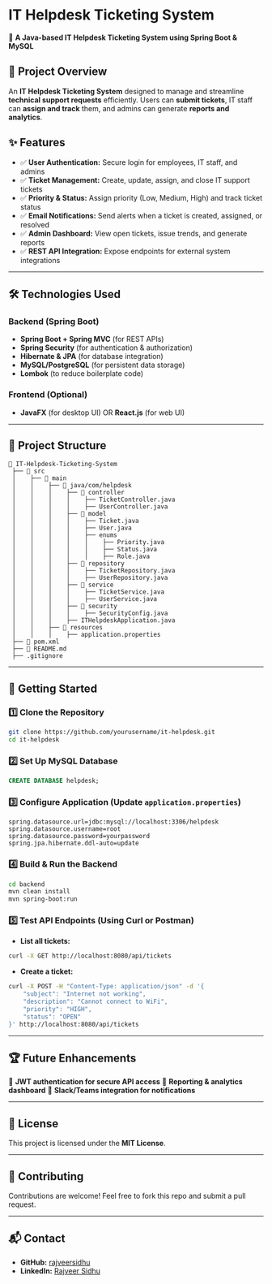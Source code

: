 # IT Helpdesk Ticketing System

🚀 **A Java-based IT Helpdesk Ticketing System using Spring Boot & MySQL**

## 📌 Project Overview
An **IT Helpdesk Ticketing System** designed to manage and streamline **technical support requests** efficiently. Users can **submit tickets**, IT staff can **assign and track** them, and admins can generate **reports and analytics**.

## ✨ Features
- ✅ **User Authentication:** Secure login for employees, IT staff, and admins
- ✅ **Ticket Management:** Create, update, assign, and close IT support tickets
- ✅ **Priority & Status:** Assign priority (Low, Medium, High) and track ticket status
- ✅ **Email Notifications:** Send alerts when a ticket is created, assigned, or resolved
- ✅ **Admin Dashboard:** View open tickets, issue trends, and generate reports
- ✅ **REST API Integration:** Expose endpoints for external system integrations

---

## 🛠️ Technologies Used
### **Backend (Spring Boot)**
- **Spring Boot + Spring MVC** (for REST APIs)
- **Spring Security** (for authentication & authorization)
- **Hibernate & JPA** (for database integration)
- **MySQL/PostgreSQL** (for persistent data storage)
- **Lombok** (to reduce boilerplate code)

### **Frontend (Optional)**
- **JavaFX** (for desktop UI) OR **React.js** (for web UI)

---
## 📂 Project Structure
```
📂 IT-Helpdesk-Ticketing-System
 ├── 📂 src
 │    ├── 📂 main
 │    │    ├── 📂 java/com/helpdesk
 │    │    │    ├── 📂 controller
 │    │    │    │    ├── TicketController.java
 │    │    │    │    ├── UserController.java
 │    │    │    ├── 📂 model
 │    │    │    │    ├── Ticket.java
 │    │    │    │    ├── User.java
 │    │    │    │    ├── enums
 │    │    │    │    │    ├── Priority.java
 │    │    │    │    │    ├── Status.java
 │    │    │    │    │    ├── Role.java
 │    │    │    ├── 📂 repository
 │    │    │    │    ├── TicketRepository.java
 │    │    │    │    ├── UserRepository.java
 │    │    │    ├── 📂 service
 │    │    │    │    ├── TicketService.java
 │    │    │    │    ├── UserService.java
 │    │    │    ├── 📂 security
 │    │    │    │    ├── SecurityConfig.java
 │    │    │    ├── ITHelpdeskApplication.java
 │    │    ├── 📂 resources
 │    │    │    ├── application.properties
 ├── 📂 pom.xml
 ├── 📂 README.md
 ├── .gitignore
```

---

## 🚀 Getting Started
### 1️⃣ **Clone the Repository**
```bash
git clone https://github.com/yourusername/it-helpdesk.git
cd it-helpdesk
```

### 2️⃣ **Set Up MySQL Database**
```sql
CREATE DATABASE helpdesk;
```

### 3️⃣ **Configure Application** (Update `application.properties`)
```properties
spring.datasource.url=jdbc:mysql://localhost:3306/helpdesk
spring.datasource.username=root
spring.datasource.password=yourpassword
spring.jpa.hibernate.ddl-auto=update
```

### 4️⃣ **Build & Run the Backend**
```bash
cd backend
mvn clean install
mvn spring-boot:run
```

### 5️⃣ **Test API Endpoints** (Using Curl or Postman)
- **List all tickets:**
```bash
curl -X GET http://localhost:8080/api/tickets
```
- **Create a ticket:**
```bash
curl -X POST -H "Content-Type: application/json" -d '{
    "subject": "Internet not working",
    "description": "Cannot connect to WiFi",
    "priority": "HIGH",
    "status": "OPEN"
}' http://localhost:8080/api/tickets
```

---

## 🏆 Future Enhancements
📌 **JWT authentication for secure API access**
📌 **Reporting & analytics dashboard**
📌 **Slack/Teams integration for notifications**

---

## 📜 License
This project is licensed under the **MIT License**.

---

## 🤝 Contributing
Contributions are welcome! Feel free to fork this repo and submit a pull request.

---

## 📬 Contact
- **GitHub:** [rajveersidhu](https://github.com/rajveersidhu)
- **LinkedIn:** [Rajveer Sidhu](https://linkedin.com/in/rajveer-sidhu)
